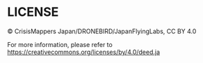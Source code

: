 # LICENSE

© CrisisMappers Japan/DRONEBIRD/JapanFlyingLabs, CC BY 4.0

For more information, please refer to <https://creativecommons.org/licenses/by/4.0/deed.ja>
